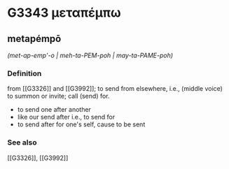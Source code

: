 # G3343 μεταπέμπω

## metapémpō

_(met-ap-emp'-o | meh-ta-PEM-poh | may-ta-PAME-poh)_

### Definition

from [[G3326]] and [[G3992]]; to send from elsewhere, i.e., (middle voice) to summon or invite; call (send) for.

- to send one after another
- like our send after i.e., to send for
- to send after for one's self, cause to be sent

### See also

[[G3326]], [[G3992]]

